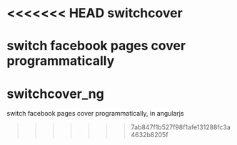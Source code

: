 <<<<<<< HEAD
switchcover
===========

switch facebook pages cover programmatically
=======
switchcover_ng
==============

switch facebook pages cover programmatically, in angularjs
>>>>>>> 7ab847f1b527f98f1afe131288fc3a4632b8205f

